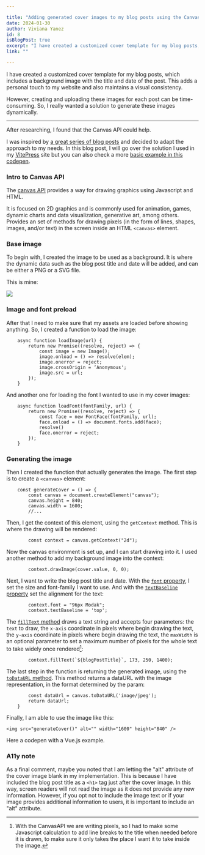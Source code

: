 ```yaml
---

title: "Adding generated cover images to my blog posts using the Canvas API"
date: 2024-01-30
author: Viviana Yanez
id: 8
isBlogPost: true
excerpt: "I have created a customized cover template for my blog posts, which includes a background image with the title and date of the post."
link: ""

---
```

I have created a customized cover template for my blog posts, which includes a background image with the title and date of the post. This adds a personal touch to my website and also maintains a visual consistency.

However, creating and uploading these images for each post can be time-consuming. So, I really wanted a solution to generate these images dynamically.

---

After researching, I found that the Canvas API could help.

I was inspired by [a great series of blog posts](https://uxdesign.cc/the-sharing-part-1-generating-and-sharing-dynamic-images-on-the-web-d43dace87802) and decided to adapt the approach to my needs. In this blog post, I will go over the solution I used in my [VitePress](https://vitepress.dev/) site but you can also check a more [basic example in this codepen](https://codepen.io/vivitt/pen/OJqQbox). 


### Intro to Canvas API
The [canvas API](https://developer.mozilla.org/en-US/docs/Web/API/Canvas_API) provides a way for drawing graphics using Javascript and HTML.

It is focused on 2D graphics and is commonly used for animation, games, dynamic charts and data visualization, generative art, among others. Provides an set of methods for drawing pixels (in the form of lines, shapes, images, and/or text) in the screen inside an HTML ``<canvas>`` element.

### Base image
To begin with, I created the image to be used as a background. It is where the dynamic data such as the blog post title and date will be added, and can be either a PNG or a SVG file.

This is mine:
<div class="blog__illustration">
    <img  src="/assets/article-cover.svg"/>
</div>

### Image and font preload
After that I need to make sure that my assets are loaded before showing anything. So, I created a function to load the image:

        async function loadImage(url) {
        	return new Promise((resolve, reject) => {
        		const image = new Image();
            	image.onload = () => resolve(elem);
        		image.onerror = reject;
        		image.crossOrigin = ‘Anonymous';
        		image.src = url;
        	});
        }


And another one for loading the font I wanted to use in my cover images: 

        async function loadFont(fontFamily, url) {
            return new Promise((resolve, reject) => {
        		const face = new FontFace(fontFamily, url);
            	face.onload = () => document.fonts.add(face);
                resolve()
        		face.onerror = reject;
        	});
        }

### Generating the image
Then I created the function that actually generates the image. 
The first step is to create a ```<canvas>``` element:

        const generateCover = () => {
            const canvas = document.createElement("canvas");
            canvas.height = 840;
            canvas.width = 1600;
            //... 
        
          
Then, I get the context of this element, using the ```getContext``` method. This is where the drawing will be rendered:

            const context = canvas.getContext("2d");

Now the canvas environment is set up, and I can start drawing into it. I used another method to add my background image into the context:

            context.drawImage(cover.value, 0, 0);

Next, I want to write the blog post title and date. With the [```font``` property](https://developer.mozilla.org/en-US/docs/Web/API/CanvasRenderingContext2D/font), I set the size and font-family I want to use. And with the [```textBaseline``` property](https://developer.mozilla.org/en-US/docs/Web/API/CanvasRenderingContext2D/textBaseline) set the alignment for the text:

            context.font = "96px Modak";
            context.textBaseline = 'top';

The [```fillText``` method](https://developer.mozilla.org/en-US/docs/Web/API/CanvasRenderingContext2D/fillText) draws a text string and accepts four parameters: the ```text``` to draw, the ```x-axis``` coordinate in pixels where begin drawing the text, the ```y-axis``` coordinate in pixels where begin drawing the text, the ```maxWidth``` is an optional parameter to set a maximum number of pixels for the whole text to take widely once rendered[^1]:

            context.fillText(`${blogPostTitle}`, 173, 250, 1400);



The last step in the function is returning the generated image, using the [```toDataURL``` method](https://developer.mozilla.org/en-US/docs/Web/API/HTMLCanvasElement/toDataURL). This method returns a dataURL with the image representation, in the format determined by the param:

            const dataUrl = canvas.toDataURL('image/jpeg');
            return dataUrl;
        }
        

Finally, I am able to use the image like this:

    <img src="generateCover()" alt="" width="1600" height="840" />


Here a codepen with a Vue.js example.

### A11y note
As a final comment, maybe you noted that I am letting the "alt" attribute of the cover image blank in my implementation. This is because I have included the blog post title as a ```<h1>``` tag just after the cover image. In this way, screen readers will not read the image as it does not provide any new information. However, if you opt not to include the image text or if your image provides additional information to users, it is important to include an "alt" attribute.

[^1]: With the CanvasAPI we are writing pixels, so I had to make some Javascript calculation to add line breaks to the title when needed before it is drawn, to make sure it only takes the place I want it to take inside the image.